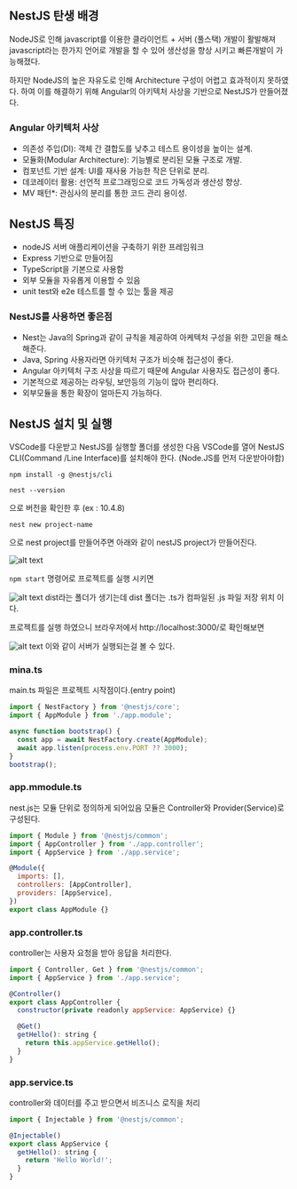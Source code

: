 ## NestJS 탄생 배경
NodeJS로 인해 javascript를 이용한 클라이언트 + 서버 (풀스택) 개발이 활발해져
javascript라는 한가지 언어로 개발을 할 수 있어 생산성을 향상 시키고 빠른개발이 가능해졌다.

하지만 NodeJS의 높은 자유도로 인해 Architecture 구성이 어렵고 효과적이지 못하였다.
하여 이를 해결하기 위해 Angular의 아키텍처 사상을 기반으로 NestJS가 만들어졌다.

### Angular 아키텍처 사상
- 의존성 주입(DI): 객체 간 결합도를 낮추고 테스트 용이성을 높이는 설계.
- 모듈화(Modular Architecture): 기능별로 분리된 모듈 구조로 개발.
- 컴포넌트 기반 설계: UI를 재사용 가능한 작은 단위로 분리.
- 데코레이터 활용: 선언적 프로그래밍으로 코드 가독성과 생산성 향상.
- MV 패턴*: 관심사의 분리를 통한 코드 관리 용이성.

## NestJS 특징
- nodeJS 서버 애플리케이션을 구축하기 위한 프레임워크
- Express 기반으로 만들어짐
- TypeScript을 기본으로 사용함
- 외부 모듈을 자유롭게 이용할 수 있음
- unit test와 e2e 테스트를 할 수 있는 툴을 제공

### NestJS를 사용하면 좋은점
- Nest는 Java의 Spring과 같이 규칙을 제공하여 아케텍처 구성을 위한 고민을 해소해준다.
- Java, Spring 사용자라면 아키텍처 구조가 비슷해 접근성이 좋다.
- Angular 아키텍처 구조 사상을 따르기 때문에 Angular 사용자도 접근성이 좋다.
- 기본적으로 제공하는 라우팅, 보안등의 기능이 많아 편리하다.
- 외부모듈을 통한 확장이 얼마든지 가능하다.

## NestJS 설치 및 실행
VSCode를 다운받고 NestJS를 실행할 폴더를 생성한 다음 VSCode를 열어 NestJS CLI(Command /Line Interface)를 설치해야 한다. (Node.JS를 먼저 다운받아야함)

```npm install -g @nestjs/cli```

```nest --version```

으로 버전을 확인한 후 (ex : 10.4.8) 

```nest new project-name```

으로 nest project를 만들어주면 아래와 같이 nestJS project가 만들어진다.

![alt text](Project.img/nest_file.png)

```npm start``` 
명령어로 프로젝트를 실행 시키면 

![alt text](./Project.img/dist.png)
dist라는 폴더가 생기는데 dist 폴더는 .ts가 컴파일된 .js 파일 저장 위치 이다.

프로젝트를 실행 하였으니 브라우저에서 http://localhost:3000/로 확인해보면 

![alt text](./Project.img/helloWorld.png)
이와 같이 서버가 실행되는걸 볼 수 있다.

### mina.ts
main.ts 파일은 프로젝트 시작점이다.(entry point)

```javascript
import { NestFactory } from '@nestjs/core';
import { AppModule } from './app.module';

async function bootstrap() {
  const app = await NestFactory.create(AppModule);
  await app.listen(process.env.PORT ?? 3000);
}
bootstrap();
```

### app.mmodule.ts
nest.js는 모듈 단위로 정의하게 되어있음 모듈은 Controller와 Provider(Service)로 구성된다.

```javascript
import { Module } from '@nestjs/common';
import { AppController } from './app.controller';
import { AppService } from './app.service';

@Module({
  imports: [],
  controllers: [AppController],
  providers: [AppService],
})
export class AppModule {}
```

### app.controller.ts
controller는 사용자 요청을 받아 응답을 처리한다.

```javascript
import { Controller, Get } from '@nestjs/common';
import { AppService } from './app.service';

@Controller()
export class AppController {
  constructor(private readonly appService: AppService) {}

  @Get()
  getHello(): string {
    return this.appService.getHello();
  }
}
```

### app.service.ts
controller와 데이터를 주고 받으면서 비즈니스 로직을 처리

```javascript
import { Injectable } from '@nestjs/common';

@Injectable()
export class AppService {
  getHello(): string {
    return 'Hello World!';
  }
}
```

